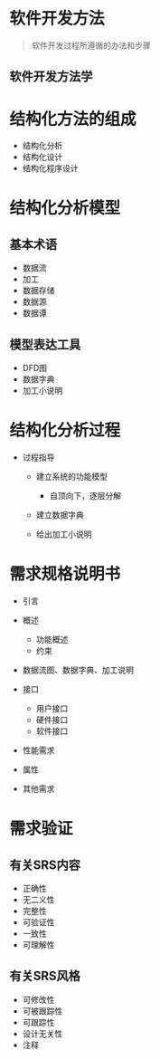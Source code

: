 # 软件开发方法

> 软件开发过程所遵循的办法和步骤

## 软件开发方法学

# 结构化方法的组成

- 结构化分析
- 结构化设计
- 结构化程序设计

# 结构化分析模型

## 基本术语

- 数据流
- 加工
- 数据存储
- 数据源
- 数据谭

## 模型表达工具

- DFD图
- 数据字典
- 加工小说明

# 结构化分析过程

- 过程指导

  - 建立系统的功能模型

    - 自顶向下，逐层分解

  - 建立数据字典

  - 给出加工小说明

# 需求规格说明书

- 引言
- 概述

  - 功能概述
  - 约束

- 数据流图、数据字典、加工说明

- 接口

  - 用户接口
  - 硬件接口
  - 软件接口

- 性能需求

- 属性

- 其他需求

# 需求验证

## 有关SRS内容

- 正确性
- 无二义性
- 完整性
- 可验证性
- 一致性
- 可理解性

## 有关SRS风格

- 可修改性
- 可被跟踪性
- 可跟踪性
- 设计无关性
- 注释



